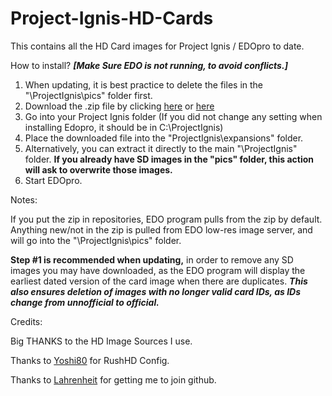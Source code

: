 # Project-Ignis-HD-Cards

This contains all the HD Card images for Project Ignis / EDOpro to date.

How to install? ***[Make Sure EDO is not running, to avoid conflicts.]***

1. When updating, it is best practice to delete the files in the "\ProjectIgnis\pics" folder first.
2. Download the .zip file by clicking [here](https://www.mediafire.com/file/3ova4vwze91siz3/pics.zip/file) or [here](https://mega.nz/file/TFdjUYiI#90AY3B5Y4Fk9eMQdlxFev18ZhljRHmIjpgutELRqqVs)
3. Go into your Project Ignis folder (If you did not change any setting when installing Edopro, it should be in C:\ProjectIgnis)
4. Place the downloaded file into the "ProjectIgnis\expansions" folder.
5. Alternatively, you can extract it directly to the main "\ProjectIgnis\" folder. 
**If you already have SD images in the "pics" folder, this action will ask to overwrite those images.**
6. Start EDOpro.


Notes:

If you put the zip in repositories, EDO program pulls from the zip by default. Anything new/not in the zip is pulled from EDO low-res image server, and will go into the "\ProjectIgnis\pics" folder. 

**Step #1 is recommended when updating,** in order to remove any SD images you may have downloaded, as the EDO program will display the earliest dated version of the card image when there are duplicates. ***This also ensures deletion of images with no longer valid card IDs, as IDs change from unnofficial to official.***


Credits:

Big THANKS to the HD Image Sources I use.

Thanks to [Yoshi80](https://github.com/Yoshi80/Rush-HD-Pictures) for RushHD Config.

Thanks to [Lahrenheit](https://github.com/Lahrenheit/EDOPRO-Skinpack) for getting me to join github.
